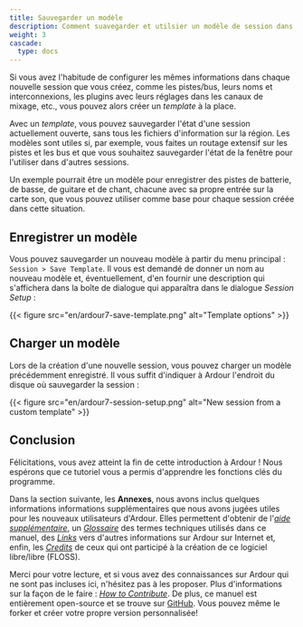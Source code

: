 ```yaml
---
title: Sauvegarder un modèle
description: Comment suavegarder et utilsier un modèle de session dans Ardour
weight: 3
cascade:
  type: docs
---
```


Si vous avez l'habitude de configurer les mêmes informations dans chaque nouvelle session que vous créez, comme les pistes/bus, leurs noms et interconnexions, les plugins avec leurs réglages dans les canaux de mixage, etc., vous pouvez alors créer un _template_ à la place.

Avec un _template_, vous pouvez sauvegarder l'état d'une session actuellement ouverte, sans tous les fichiers d'information sur la région. Les modèles sont utiles si, par exemple, vous faites un  routage extensif sur les pistes et les bus et que vous souhaitez sauvegarder l'état de la fenêtre pour l'utiliser dans d'autres sessions.

Un exemple pourrait être un modèle pour enregistrer des pistes de batterie, de basse, de guitare et de chant, chacune avec sa propre entrée sur la carte son, que vous pouvez utiliser comme base pour chaque session créée dans cette situation. 

## Enregistrer un modèle

Vous pouvez sauvegarder un nouveau modèle à partir du menu principal : `Session > Save Template`. Il vous est demandé de donner un nom au nouveau modèle et, éventuellement, d'en fournir une description qui s'affichera dans la boîte de dialogue qui apparaîtra dans le dialogue _Session Setup_ :

{{< figure src="en/ardour7-save-template.png" alt="Template options" >}}

## Charger un modèle

Lors de la création d'une nouvelle session, vous pouvez charger un modèle précédemment enregistré.
Il vous suffit d'indiquer à Ardour l'endroit du disque où sauvegarder la session :

{{< figure src="en/ardour7-session-setup.png" alt="New session from a custom template" >}}

## Conclusion

Félicitations, vous avez atteint la fin de cette introduction à Ardour !
Nous espérons que ce tutoriel vous a permis d'apprendre les fonctions clés du programme.

Dans la section suivante, les **Annexes**, nous avons inclus quelques informations informations supplémentaires que nous avons jugées utiles pour les nouveaux utilisateurs d'Ardour. Elles permettent d'obtenir de l'[_aide supplémentaire_](../further-help), un [_Glossaire_](../glossary) des termes techniques utilisés dans ce manuel, des [_Links_](../links) vers d'autres informations sur Ardour sur Internet et, enfin, les [_Credits_](../credits) de ceux qui ont participé à la création de ce logiciel libre/libre (FLOSS).

Merci pour votre lecture, et si vous avez des connaissances sur Ardour qui ne sont pas incluses ici, n'hésitez pas à les proposer. Plus d'informations sur la façon de le faire : [_How to Contribute_](../how-to-contribute/). De plus, ce manuel est entièrement open-source et se trouve sur [GitHub](https://github.com/prokoudine/ardour-tutorial). Vous pouvez même le forker et créer votre propre version personnalisée!